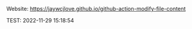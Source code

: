 Website: https://jaywcjlove.github.io/github-action-modify-file-content  

TEST: <!--GAMFC-->2022-11-29 15:18:54<!--GAMFC-END-->
